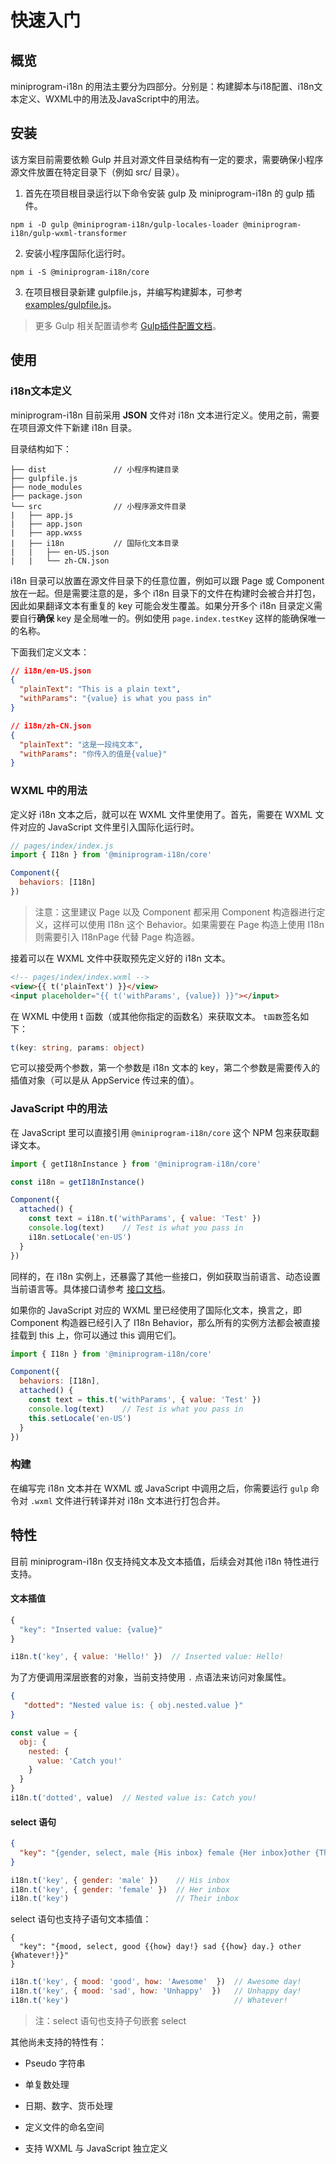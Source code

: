 # 快速入门

## 概览

miniprogram-i18n 的用法主要分为四部分。分别是：构建脚本与i18配置、i18n文本定义、WXML中的用法及JavaScript中的用法。

## 安装

该方案目前需要依赖 Gulp 并且对源文件目录结构有一定的要求，需要确保小程序源文件放置在特定目录下（例如 src/ 目录）。

1. 首先在项目根目录运行以下命令安装 gulp 及 miniprogram-i18n 的 gulp 插件。

```
npm i -D gulp @miniprogram-i18n/gulp-locales-loader @miniprogram-i18n/gulp-wxml-transformer
```

2. 安装小程序国际化运行时。

```
npm i -S @miniprogram-i18n/core
```

3. 在项目根目录新建 gulpfile.js，并编写构建脚本，可参考 [examples/gulpfile.js](../examples/gulpfile.js)。

> 更多 Gulp 相关配置请参考 [Gulp插件配置文档](./gulp.md)。

## 使用

### i18n文本定义

miniprogram-i18n 目前采用 **JSON** 文件对 i18n 文本进行定义。使用之前，需要在项目源文件下新建 i18n 目录。

目录结构如下：

```
├── dist               // 小程序构建目录
├── gulpfile.js
├── node_modules
├── package.json
└── src                // 小程序源文件目录
|   ├── app.js
|   ├── app.json
|   ├── app.wxss
|   ├── i18n           // 国际化文本目录
|   |   ├── en-US.json
|   |   └── zh-CN.json
```

i18n 目录可以放置在源文件目录下的任意位置，例如可以跟 Page 或 Component 放在一起。但是需要注意的是，多个 i18n 目录下的文件在构建时会被合并打包，因此如果翻译文本有重复的 key 可能会发生覆盖。如果分开多个 i18n 目录定义需要自行**确保** key 是全局唯一的。例如使用 `page.index.testKey` 这样的能确保唯一的名称。

下面我们定义文本：

```json
// i18n/en-US.json
{
  "plainText": "This is a plain text",
  "withParams": "{value} is what you pass in"
}
```

```json
// i18n/zh-CN.json
{
  "plainText": "这是一段纯文本",
  "withParams": "你传入的值是{value}"
}
```



### WXML 中的用法

定义好 i18n 文本之后，就可以在 WXML 文件里使用了。首先，需要在 WXML 文件对应的 JavaScript 文件里引入国际化运行时。

```js
// pages/index/index.js
import { I18n } from '@miniprogram-i18n/core'

Component({
  behaviors: [I18n]
})
```

> 注意：这里建议 Page 以及 Component 都采用 Component 构造器进行定义，这样可以使用 I18n 这个 Behavior。如果需要在 Page 构造上使用 I18n 则需要引入 I18nPage 代替 Page 构造器。

接着可以在 WXML 文件中获取预先定义好的 i18n 文本。

```html
<!-- pages/index/index.wxml -->
<view>{{ t('plainText') }}</view>
<input placeholder="{{ t('withParams', {value}) }}"></input>
```

在 WXML 中使用 t 函数（或其他你指定的函数名）来获取文本。 `t函数`签名如下：

```typescript
t(key: string, params: object)
```

它可以接受两个参数，第一个参数是 i18n 文本的 key，第二个参数是需要传入的插值对象（可以是从 AppService 传过来的值）。

### JavaScript 中的用法

在 JavaScript 里可以直接引用 `@miniprogram-i18n/core` 这个 NPM 包来获取翻译文本。

```js
import { getI18nInstance } from '@miniprogram-i18n/core'

const i18n = getI18nInstance()

Component({
  attached() {
    const text = i18n.t('withParams', { value: 'Test' })
    console.log(text)    // Test is what you pass in
    i18n.setLocale('en-US')
  }
})
```

同样的，在 i18n 实例上，还暴露了其他一些接口，例如获取当前语言、动态设置当前语言等。具体接口请参考 [接口文档](./api.md)。

如果你的 JavaScript 对应的 WXML 里已经使用了国际化文本，换言之，即 Component 构造器已经引入了 I18n Behavior，那么所有的实例方法都会被直接挂载到 this 上，你可以通过 this 调用它们。

```js
import { I18n } from '@miniprogram-i18n/core'

Component({
  behaviors: [I18n],
  attached() {
    const text = this.t('withParams', { value: 'Test' })
    console.log(text)    // Test is what you pass in
    this.setLocale('en-US')
  }
})
```

### 构建

在编写完 i18n 文本并在 WXML 或 JavaScript 中调用之后，你需要运行 `gulp` 命令对 `.wxml` 文件进行转译并对 i18n 文本进行打包合并。

## 特性

目前 miniprogram-i18n 仅支持纯文本及文本插值，后续会对其他 i18n 特性进行支持。

#### 文本插值

```js
{
  "key": "Inserted value: {value}"
}
```

```js
i18n.t('key', { value: 'Hello!' })  // Inserted value: Hello!
```

为了方便调用深层嵌套的对象，当前支持使用 `.` 点语法来访问对象属性。

```json
{
   "dotted": "Nested value is: { obj.nested.value }"
}
```

```js
const value = {
  obj: {
    nested: {
      value: 'Catch you!'
    }
  }
}
i18n.t('dotted', value)  // Nested value is: Catch you!
```

#### select 语句

```json
{
  "key": "{gender, select, male {His inbox} female {Her inbox}other {Their inbox}}"
}
```

```js
i18n.t('key', { gender: 'male' })    // His inbox
i18n.t('key', { gender: 'female' })  // Her inbox
i18n.t('key')                        // Their inbox
```

select 语句也支持子语句文本插值：

```
{
  "key": "{mood, select, good {{how} day!} sad {{how} day.} other {Whatever!}}"
}
```

```js
i18n.t('key', { mood: 'good', how: 'Awesome'  })  // Awesome day!
i18n.t('key', { mood: 'sad', how: 'Unhappy'  })   // Unhappy day!
i18n.t('key')                                     // Whatever!
```

> 注：select 语句也支持子句嵌套 select

其他尚未支持的特性有：

- Pseudo 字符串

- 单复数处理

- 日期、数字、货币处理
- 定义文件的命名空间
- 支持 WXML 与 JavaScript 独立定义